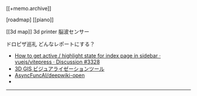 [[+memo.archive]]



[roadmap]
[[piano]]

[[3d map]]
3d printer
脳波センサー


ドロピザ巡礼
どんなレポートにする？


- [How to get active / highlight state for index page in sidebar · vuejs/vitepress · Discussion #3328](https://github.com/vuejs/vitepress/discussions/3328)
- [3D GIS ビジュアライゼーションツール](https://chatgpt.com/c/685622fc-ded4-8013-a3b0-bc1cfc6a3df3)
- [AsyncFuncAI/deepwiki-open](https://github.com/AsyncFuncAI/deepwiki-open)
- 




---




